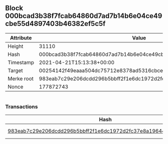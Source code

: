 ## Block 000bcad3b38f7fcab64860d7ad7b14b6e04ce49cbe55d4897403b46382ef5c5f

Attribute | Value
--- | ---
Height | 31110
Hash | 000bcad3b38f7fcab64860d7ad7b14b6e04ce49cbe55d4897403b46382ef5c5f
Timestamp | 2021-04-21T15:13:38+00:00
Target | 00254142f49eaaa504dc75712e8378ad5316cbcead634704b3734b6271167cc4
Merke root | 983eab7c29e206dcdd296b5bbff2f1e6dc1972d2fc37e8a19644a0d843a33603
Nonce | 177872743

```

```

### Transactions

Hash | Amount
--- | ---
[983eab7c29e206dcdd296b5bbff2f1e6dc1972d2fc37e8a19644a0d843a33603](983eab7c29e206dcdd296b5bbff2f1e6dc1972d2fc37e8a19644a0d843a33603.md) | 10.00000000 SKEPTI 
